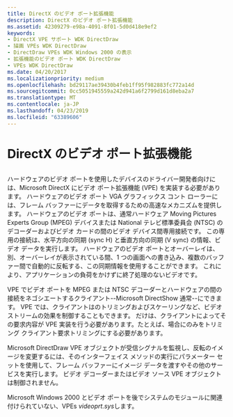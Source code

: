 ```yaml
---
title: DirectX のビデオ ポート拡張機能
description: DirectX のビデオ ポート拡張機能
ms.assetid: 42309279-e98a-4091-8f01-5d0d418e9ef2
keywords:
- DirectX VPE サポート WDK DirectDraw
- 描画 VPEs WDK DirectDraw
- DirectDraw VPEs WDK Windows 2000 の表示
- 拡張機能のビデオ ポート WDK DirectDraw
- VPEs WDK DirectDraw
ms.date: 04/20/2017
ms.localizationpriority: medium
ms.openlocfilehash: bd29117ae39430b4feb1ff95f982883fc772a14d
ms.sourcegitcommit: 0cc5051945559a242d941a6f2799d161d8eba2a7
ms.translationtype: MT
ms.contentlocale: ja-JP
ms.lasthandoff: 04/23/2019
ms.locfileid: "63389606"
---
```

# <a name="video-port-extensions-to-directx"></a>DirectX のビデオ ポート拡張機能


## <span id="ddk_video_port_extensions_to_directx_gg"></span><span id="DDK_VIDEO_PORT_EXTENSIONS_TO_DIRECTX_GG"></span>


ハードウェアのビデオ ポートを使用したデバイスのドライバー開発者向けには、Microsoft DirectX にビデオ ポート拡張機能 (VPE) を実装する必要があります。 ハードウェアのビデオ ポート VGA グラフィックス コント ローラーには、フレーム バッファーにデータを取得するための高速なメカニズムを提供します。 ハードウェアのビデオ ポートは、通常ハードウェア Moving Pictures Experts Group (MPEG) デバイスまたは National テレビ標準委員会 (NTSC) のデコーダーおよびビデオ カードの間のビデオ デバイス間専用接続です。 この専用の接続は、水平方向の同期 (sync H) と垂直方向の同期 (V sync) の情報、ビデオ データを実行します。 ハードウェアのビデオ ポートとオーバーレイは、別、オーバーレイが表示されている間、1 つの画面への書き込み、複数のバッファー間で自動的に反転する、この同期情報を使用することができます。 これにより、アプリケーションの負荷をかけずに終了処理のないビデオです。

VPE でビデオ ポートを MPEG または NTSC デコーダーとハードウェアの間の接続をネゴシエートするクライアント--Microsoft DirectShow 通常--にできます。 VPE では、クライアントはのトリミングおよびスケーリングなど、ビデオ ストリームの効果を制御することもできます。 だけは、クライアントによってその要求内容が VPE 実装を行う必要があります。たとえば、場合にのみをトリミング クライアント要求トリミングにする必要があります。

Microsoft DirectDraw VPE オブジェクトが受信シグナルを監視し、反転のイメージを変更するには、そのインターフェイス メソッドの実行にパラメーター セットを使用して、フレーム バッファーにイメージ データを渡すやその他のサービスを実行します。 ビデオ デコーダーまたはビデオ ソース VPE オブジェクトは制御されません。

Microsoft Windows 2000 とビデオ ポートを後でシステムのモジュールに関連付けられていない、VPEs *videoprt.sys*します。

 

 





